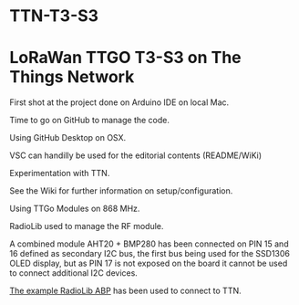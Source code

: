 # TTN-T3-S3
# LoRaWan TTGO T3-S3 on The Things Network

First shot at the project done on Arduino IDE on local Mac.

Time to go on GitHub to manage the code.

Using GitHub Desktop on OSX.

VSC can handilly be used for the editorial contents (README/WiKi)

Experimentation with TTN.

See the Wiki for further information on setup/configuration.

Using TTGo Modules on 868 MHz.

RadioLib used to manage the RF module.

A combined module AHT20 + BMP280 has been connected on PIN 15 and 16 defined as secondary I2C bus, the first bus being used for the SSD1306 OLED display, but as PIN 17 is not exposed on the board it cannot be used to connect additional I2C devices.

[The example RadioLib ABP](https://github.com/Xinyuan-LilyGO/LilyGo-LoRa-Series/tree/master/examples/LoRaWAN/RadioLib_OTAA) has been used to connect to TTN.